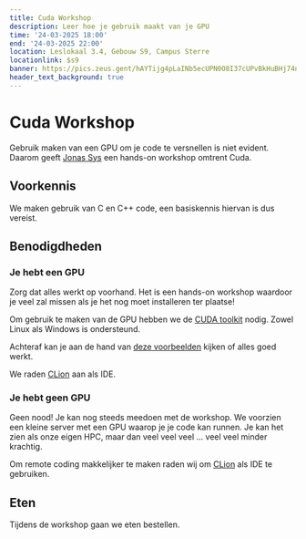 ```yaml
---
title: Cuda Workshop
description: Leer hoe je gebruik maakt van je GPU
time: '24-03-2025 18:00'
end: '24-03-2025 22:00'
location: Leslokaal 3.4, Gebouw S9, Campus Sterre
locationlink: $s9
banner: https://pics.zeus.gent/hAYTijg4pLaINb5ecUPN0O8I37cUPvBkHuBHj74n.jpg
header_text_background: true
---
```


# Cuda Workshop 

Gebruik maken van een GPU om je code te versnellen is niet evident. 
Daarom geeft [Jonas Sys][jonas] een hands-on workshop omtrent Cuda.  

## Voorkennis

We maken gebruik van C en C++ code, een basiskennis hiervan is dus vereist. 

## Benodigdheden

### Je hebt een GPU

Zorg dat alles werkt op voorhand. Het is een hands-on workshop waardoor je veel zal missen als je het nog moet installeren ter plaatse!

Om gebruik te maken van de GPU hebben we de [CUDA toolkit](https://developer.nvidia.com/cuda-toolkit) nodig.
Zowel Linux als Windows is ondersteund.

Achteraf kan je aan de hand van [deze voorbeelden](https://developer.nvidia.com/cuda-code-samples) kijken of alles goed werkt.

We raden [CLion](https://www.jetbrains.com/clion/) aan als IDE.  

### Je hebt geen GPU

Geen nood! Je kan nog steeds meedoen met de workshop. 
We voorzien een kleine server met een GPU waarop je je code kan runnen. 
Je kan het zien als onze eigen HPC, maar dan veel veel veel ... veel veel minder krachtig.

Om remote coding makkelijker te maken raden wij om [CLion](https://www.jetbrains.com/clion/) als IDE te gebruiken.

## Eten 

Tijdens de workshop gaan we eten bestellen.

[jonas]: https://research.ugent.be/web/person/jonas-sys-1/en
